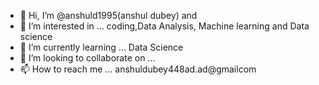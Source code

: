 - 👋 Hi, I’m @anshuld1995(anshul dubey) and
- 👀 I’m interested in ... coding,Data Analysis, Machine learning and Data science
- 🌱 I’m currently learning ... Data Science 
- 💞️ I’m looking to collaborate on ...
- 📫 How to reach me ... anshuldubey448ad.ad@gmailcom

<!---
anshuld1995/anshuld1995 is a ✨ special ✨ repository because its `README.md` (this file) appears on your GitHub profile.
You can click the Preview link to take a look at your changes.
--->
